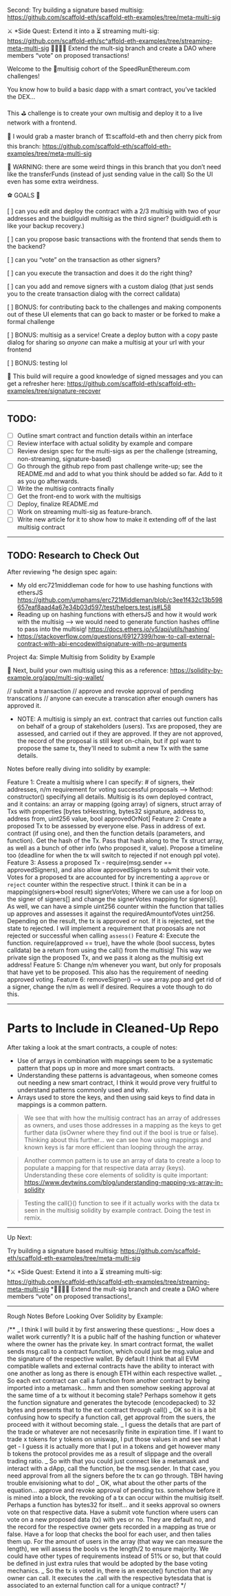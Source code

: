 Second: Try building a signature based multisig: https://github.com/scaffold-eth/scaffold-eth-examples/tree/meta-multi-sig

⚔️ \*Side Quest: Extend it into a ⏳ streaming multi-sig: https://github.com/scaffold-eth/sc^affold-eth-examples/tree/streaming-meta-multi-sig
👩‍👩‍👧‍👧 Extend the mult-sig branch and create a DAO where members “vote” on proposed transactions!

Welcome to the 👛multisig cohort of the SpeedRunEthereum.com challenges!

You know how to build a basic dapp with a smart contract, you’ve tackled the DEX…

This ⛳ challenge is to create your own multisig and deploy it to a live network with a frontend.

🤔 I would grab a master branch of 🏗scaffold-eth and then cherry pick from this branch: https://github.com/scaffold-eth/scaffold-eth-examples/tree/meta-multi-sig

🚸 WARNING: there are some weird things in this branch that you don’t need like the transferFunds (instead of just sending value in the call) So the UI even has some extra weirdness.

⚽️ GOALS 🥅

[ ] can you edit and deploy the contract with a 2/3 multisig with two of your addresses and the buidlguidl multisig as the third signer? (buidlguidl.eth is like your backup recovery.)

[ ] can you propose basic transactions with the frontend that sends them to the backend?

[ ] can you “vote” on the transaction as other signers?

[ ] can you execute the transaction and does it do the right thing?

[ ] can you add and remove signers with a custom dialog (that just sends you to the create transaction dialog with the correct calldata)

[ ] BONUS: for contributing back to the challenges and making components out of these UI elements that can go back to master or be forked to make a formal challenge

[ ] BONUS: multisig as a service! Create a deploy button with a copy paste dialog for sharing so _anyone_ can make a multisig at your url with your frontend

[ ] BONUS: testing lol

🧪 This build will require a good knowledge of signed messages and you can get a refresher here: https://github.com/scaffold-eth/scaffold-eth-examples/tree/signature-recover

---

## TODO:

- [ ] Outline smart contract and function details within an interface
- [ ] Review interface with actual solidity by example and compare
- [ ] Review design spec for the multi-sigs as per the challenge (streaming, non-streaming, signature-based)
- [ ] Go through the github repo from past challenge write-up; see the README.md and add to what you think should be added so far. Add to it as you go afterwards.
- [ ] Write the multisig contracts finally
- [ ] Get the front-end to work with the multisigs
- [ ] Deploy, finalize README.md
- [ ] Work on streaming multi-sig as feature-branch.
- [ ] Write new article for it to show how to make it extending off of the last multisig contract

---

## TODO: Research to Check Out

After reviewing †he design spec again:

- My old erc721middleman code for how to use hashing functions with ethersJS
  https://github.com/umphams/erc721Middleman/blob/c3ee1f432c13b598657eaf8aad4a67e34b03d597/test/helpers.test.js#L58
- Reading up on hashing functions with ethersJS and how it would work with the multisig --> we would need to generate function hashes offline to pass into the multisig! https://docs.ethers.io/v5/api/utils/hashing/
- https://stackoverflow.com/questions/69127399/how-to-call-external-contract-with-abi-encodewithsignature-with-no-arguments

Project 4a: Simple Multisig from Solidity by Example

👛 Next, build your own multisig using this as a reference: https://solidity-by-example.org/app/multi-sig-wallet/

// submit a transaction
// approve and revoke approval of pending transcations
// anyone can execute a transcation after enough owners has approved it.

- NOTE: A multisig is simply an ext. contract that carries out function calls on behalf of a group of stakeholders (users). Txs are proposed, they are assessed, and carried out if they are approved. If they are not approved, the record of the proposal is still kept on-chain, but if ppl want to propose the same tx, they'll need to submit a new Tx with the same details.

Notes before really diving into solidity by example:

Feature 1: Create a multisig where I can specify: # of signers, their addresses, n/m requirement for voting successful proposals --> Method: constructor() specifying all details. Multisig is its own deployed contract, and it contains: an array or mapping (going array) of signers, struct array of Txs with properties [bytes txHexstring, bytes32 signature, address to, address from, uint256 value, bool approvedOrNot]
Feature 2: Create a proposed Tx to be assessed by everyone else. Pass in address of ext. contract (if using one), and then the function details (parameters, and function). Get the hash of the Tx. Pass that hash along to the Tx struct array, as well as a bunch of other info (who proposed it, value). Propose a timeline too (deadline for when the tx will switch to rejected if not enough ppl vote).
Feature 3: Assess a proposed Tx - require(msg.sender == approvedSigners), and also allow approvedSigners to submit their vote. Votes for a proposed tx are accounted for by incrementing a `approve` or `reject` counter within the respective struct. I think it can be in a mapping(signers=>bool result) signerVotes; Where we can use a for loop on the signer of signers[] and change the signerVotes mapping for signers[i]. As well, we can have a simple uint256 counter within the function that tallies up approves and assesses it against the requiredAmountofVotes uint256. Depending on the result, the tx is approved or not. If it is rejected, set the state to rejected. I will implement a requirement that proposals are not rejected or successful when calling `assess()`
Feature 4: Execute the function. require(approved == true), have the whole (bool success, bytes calldata) be a return from using the call() from the multisig! This way we private sign the proposed Tx, and we pass it along as the multisig ext address!
Feature 5: Change n/m whenever you want, but only for proposals that have yet to be proposed. This also has the requirement of needing approved voting.
Feature 6: removeSigner() --> use array.pop and get rid of a signer, change the n/m as well if desired. Requires a vote though to do this.

---

# Parts to Include in Cleaned-Up Repo

After taking a look at the smart contracts, a couple of notes:

- Use of arrays in combination with mappings seem to be a systematic pattern that pops up in more and more smart contracts.
- Understanding these patterns is advantageous, when someone comes out needing a new smart contract, I think it would prove very fruitful to understand patterns commonly used and why.
- Arrays used to store the keys, and then using said keys to find data in mappings is a common pattern.

> We see that with how the multisig contract has an array of addresses as owners, and uses those addresses in a mapping as the keys to get further data (isOwner where they find out if the bool is true or false). Thinking about this further... we can see how using mappings and known keys is far more efficient than looping through the array.

> Another common pattern is to use an array of data to create a loop to populate a mapping for that respective data array (keys). Understanding these core elements of solidity is quite important: https://www.devtwins.com/blog/understanding-mapping-vs-array-in-solidity

> Testing the call{}() function to see if it actually works with the data tx seen in the multisig solidity by example contract. Doing the test in remix.

---

Up Next:

Try building a signature based multisig: https://github.com/scaffold-eth/scaffold-eth-examples/tree/meta-multi-sig

*⚔️ \*Side Quest: Extend it into a ⏳ streaming multi-sig: https://github.com/scaffold-eth/scaffold-eth-examples/tree/streaming-meta-multi-sig
*👩‍👩‍👧‍👧 Extend the mult-sig branch and create a DAO where members “vote” on proposed transactions!\_

---

Rough Notes Before Looking Over Solidity by Example:

/\*\*
_ I think I will build it by first answering these questions:
_ How does a wallet work currently? It is a public half of the hashing function or whatever where the owner has the private key. In smart contract format, the wallet sends msg.call to a contract function, which could just be msg.value and the signature of the respective wallet. By default I think that all EVM compatible wallets and external contracts have the ability to interact with one another as long as there is enough ETH within each respective wallet.
_ So each ext contract can call a function from another contract by being imported into a metamask... hmm and then somehow seeking approval at the same time of a tx without it becoming stale? Perhaps somehow it gets the function signature and generates the bytecode (encodepacked) to 32 bytes and presents that to the ext contract through call()
_ OK so it is a bit confusing how to specify a function call, get approval from the suers, the proceed with it without becoming stale.
_ I guess the details that are part of the trade or whatever are not necesasrily finite in expiration time. If I want to trade x tokens for y tokens on uniswap, I put those values in and see what I get - I guess it is actually more that I put in a tokens and get however many b tokens the protocol provides me as a result of slippage and the overall trading ratio.
_ So with that you could just connect like a metamask and interact with a dApp, call the function, be the msg.sender. In that case, you need approval from all the signers before the tx can go through. TBH having trouble envisioning what to do!
_ OK, what about the other parts of the equation... approve and revoke approval of pending txs. somehow before it is mined into a block, the revoking of a tx can occur within the multisig itself. Perhaps a function has bytes32 for itself... and it seeks approval so owners vote on that respective data. Have a submit vote function where users can vote on a new proposed data (tx) with yes or no. They are default no, and the record for the respective owner gets recorded in a mapping as true or false. Have a for loop that checks the bool for each user, and then talies them up. For the amount of users in the array (that way we can measure the length), we will assess the bools vs the length/2 to ensure majority. We could have other types of requirements instead of 51% or so, but that could be defined in just extra rules that would be adopted by the base voting mechanics.
_ So the tx is voted in, there is an execute() function that any owner can call. It executes the .call with the respective bytesdata that is associated to an external function call for a unique contract?
\*/
